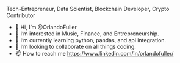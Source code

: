 Tech-Entrepreneur, Data Scientist, Blockchain Developer, Crypto Contributor

- 👋 Hi, I’m @OrlandoFuller
- 👀 I’m interested in Music, Finance, and Entrepreneurship.
- 🌱 I’m currently learning python, pandas, and api integration.
- 💞️ I’m looking to collaborate on all things coding.
- 📫 How to reach me https://www.linkedin.com/in/orlandofuller/

<!---
OrlandoFuller/OrlandoFuller is a ✨ special ✨ repository because its `README.md` (this file) appears on your GitHub profile.
You can click the Preview link to take a look at your changes.
--->
